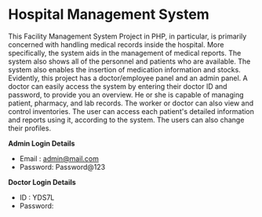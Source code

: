 # Hospital Management System

This Facility Management System Project in PHP, in particular, is primarily concerned with handling medical records inside the hospital. More specifically, the system aids in the management of medical reports. The system also shows all of the personnel and patients who are available. The system also enables the insertion of medication information and stocks. Evidently, this project has a doctor/employee panel and an admin panel. A doctor can easily access the system by entering their doctor ID and password, to provide you an overview. He or she is capable of managing patient, pharmacy, and lab records. The worker or doctor can also view and control inventories. The user can access each patient's detailed information and reports using it, according to the system. The users can also change their profiles.

**Admin Login Details**
* Email   : admin@mail.com 
* Password: Password@123

**Doctor Login Details**

* ID      :  YDS7L
* Password:

#


